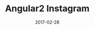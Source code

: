 ---
layout: site
title: "Angular2 Instagram"
date: 2017-02-28
categories: [community]
version: 4.4.6
major: 4
minor: 4
patch: 6
slug: angular2-instagram
link: https://angular2-instagram.firebaseapp.com/
permalink: /sites/:slug
---